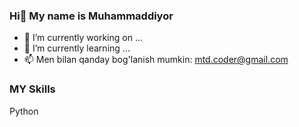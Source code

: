 ### Hi👋 My name is Muhammaddiyor


 - 🔭 I’m currently working on ...
 - 🌱 I’m currently learning ...
 - 📫 Men bilan qanday bog'lanish mumkin: mtd.coder@gmail.com

### MY Skills
Python

<!--
**Muhammaddiyor2002/Muhammaddiyor2002** is a ✨ _special_ ✨ repository because its `README.md` (this file) appears on your GitHub profile.

Here are some ideas to get you started:

- 🔭 I’m currently working on ...
- 🌱 I’m currently learning ...
- 👯 I’m looking to collaborate on ...
- 🤔 I’m looking for help with ...
- 💬 Ask me about ...
- 📫 How to reach me: ...
- 😄 Pronouns: ...
- ⚡ Fun fact: ...
-->

